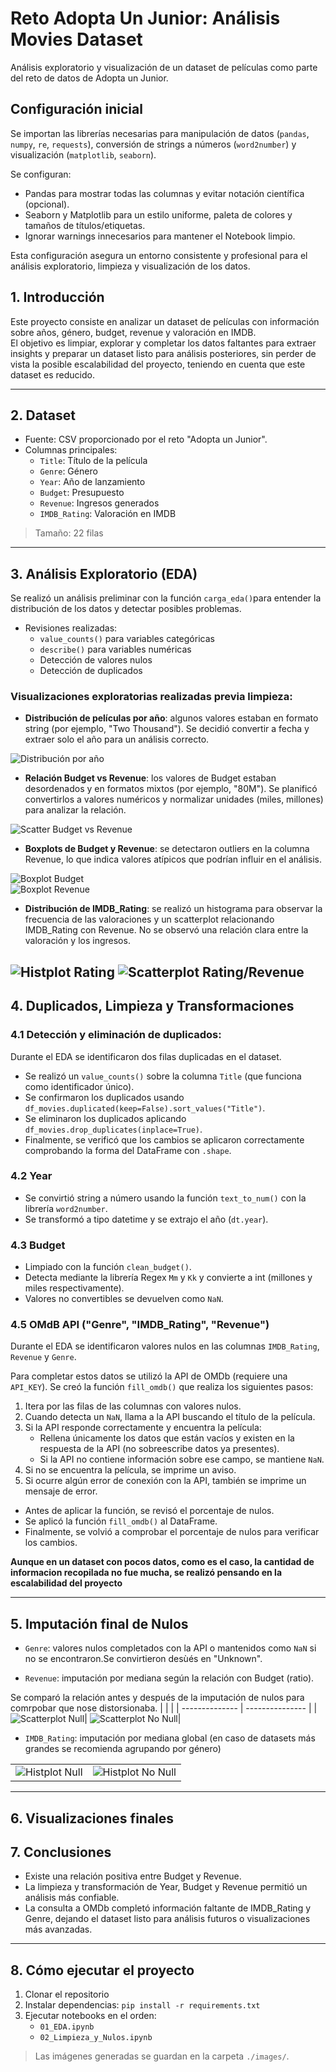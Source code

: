 # Reto Adopta Un Junior: Análisis Movies Dataset
Análisis exploratorio y visualización de un dataset de películas como parte del reto de datos de Adopta un Junior.

## Configuración inicial

Se importan las librerías necesarias para manipulación de datos (`pandas`, `numpy`, `re`, `requests`), conversión de strings a números (`word2number`) y visualización (`matplotlib`, `seaborn`).

Se configuran:  
- Pandas para mostrar todas las columnas y evitar notación científica (opcional).  
- Seaborn y Matplotlib para un estilo uniforme, paleta de colores y tamaños de títulos/etiquetas.  
- Ignorar warnings innecesarios para mantener el Notebook limpio.

Esta configuración asegura un entorno consistente y profesional para el análisis exploratorio, limpieza y visualización de los datos.


## 1. Introducción
Este proyecto consiste en analizar un dataset de películas con información sobre años, género, budget, revenue y valoración en IMDB.  
El objetivo es limpiar, explorar y completar los datos faltantes para extraer insights y preparar un dataset listo para análisis posteriores, sin perder de vista la posible escalabilidad del proyecto, teniendo en cuenta que este dataset es reducido.

---

## 2. Dataset
- Fuente: CSV proporcionado por el reto "Adopta un Junior".
- Columnas principales:
  - `Title`: Título de la película
  - `Genre`: Género
  - `Year`: Año de lanzamiento
  - `Budget`: Presupuesto
  - `Revenue`: Ingresos generados
  - `IMDB_Rating`: Valoración en IMDB

> Tamaño: 22 filas 

---

## 3. Análisis Exploratorio (EDA)
Se realizó un análisis preliminar con la función `carga_eda()`para entender la distribución de los datos y detectar posibles problemas.  
- Revisiones realizadas:
  - `value_counts()` para variables categóricas
  - `describe()` para variables numéricas
  - Detección de valores nulos
  - Detección de duplicados


### Visualizaciones exploratorias realizadas previa limpieza:
- **Distribución de películas por año**: algunos valores estaban en formato string (por ejemplo, "Two Thousand"). Se decidió convertir a fecha y extraer solo el año para un análisis correcto.

![Distribución por año ](images/histplot_years.png)

- **Relación Budget vs Revenue**: los valores de Budget estaban desordenados y en formatos mixtos (por ejemplo, "80M"). Se planificó convertirlos a valores numéricos y normalizar unidades (miles, millones) para analizar la relación.

![Scatter Budget vs Revenue](./images/scatter_budget_revenue.png)

- **Boxplots de Budget y Revenue**: se detectaron outliers en la columna Revenue, lo que indica valores atípicos que podrían influir en el análisis.

![Boxplot Budget](./images/boxplot_budget.png)  
![Boxplot Revenue](./images/boxplot_revenue.png)

- **Distribución de IMDB_Rating**: se realizó un histograma para observar la frecuencia de las valoraciones y un scatterplot relacionando IMDB_Rating con Revenue. No se observó una relación clara entre la valoración y los ingresos.

![Histplot Rating](images/histplot_ratings.png)
![Scatterplot Rating/Revenue](images/scatter_rating_revenue.png)
---

## 4. Duplicados, Limpieza y Transformaciones

### 4.1 Detección y eliminación de duplicados:  
  Durante el EDA se identificaron dos filas duplicadas en el dataset.  
  - Se realizó un `value_counts()` sobre la columna `Title` (que funciona como identificador único).  
  - Se confirmaron los duplicados usando `df_movies.duplicated(keep=False).sort_values("Title")`.  
  - Se eliminaron los duplicados aplicando `df_movies.drop_duplicates(inplace=True)`.  
  - Finalmente, se verificó que los cambios se aplicaron correctamente comprobando la forma del DataFrame con `.shape`.

### 4.2 Year
- Se convirtió string a número usando la función `text_to_num()` con la librería `word2number`.  
- Se transformó a tipo datetime y se extrajo el año (`dt.year`).

### 4.3 Budget
- Limpiado con la función `clean_budget()`.  
- Detecta mediante la librería Regex `Mm` y `Kk` y convierte a int (millones y miles respectivamente).  
- Valores no convertibles se devuelven como `NaN`.

### 4.5 OMdB API ("Genre", "IMDB_Rating", "Revenue")

Durante el EDA se identificaron valores nulos en las columnas `IMDB_Rating`, `Revenue` y `Genre`.  

  Para completar estos datos se utilizó la API de OMDb (requiere una `API_KEY`). Se creó la función `fill_omdb()` que realiza los siguientes pasos:  
  1. Itera por las filas de las columnas con valores nulos.  
  2. Cuando detecta un `NaN`, llama a la API buscando el título de la película.  
  3. Si la API responde correctamente y encuentra la película:  
      - Rellena únicamente los datos que están vacíos y existen en la respuesta de la API (no sobreescribe datos ya presentes).  
      - Si la API no contiene información sobre ese campo, se mantiene `NaN`.  
  4. Si no se encuentra la película, se imprime un aviso.  
  5. Si ocurre algún error de conexión con la API, también se imprime un mensaje de error.  

- Antes de aplicar la función, se revisó el porcentaje de nulos.  
- Se aplicó la función `fill_omdb()` al DataFrame.  
- Finalmente, se volvió a comprobar el porcentaje de nulos para verificar los cambios.

**Aunque en un dataset con pocos datos, como es el caso, la cantidad de informacion recopilada no fue mucha, se realizó pensando en la escalabilidad del proyecto**

---

## 5. Imputación final de Nulos
- `Genre`: valores nulos completados con la API o mantenidos como `NaN` si no se encontraron.Se convirtieron desùés en "Unknown".

- `Revenue`: imputación por mediana según la relación con Budget (ratio). 

Se comparó la relación antes y después de la imputación de nulos para comrpobar que nose distorsionaba.
|  |  |
| -------------- | --------------- |
|![Scatterplot Null](images/null_scatter_budget_revenue.png)| ![Scatterplot No Null](images/null_scatter_budget_revenue.png)|

- `IMDB_Rating`: imputación por mediana global (en caso de datasets más grandes se recomienda agrupando por género)

|  |  |
| -------------- | --------------- |
|![Histplot Null](images/histplot_rating.png)| ![Histplot No Null](images/no_null_histplot_rating.png)|


---

## 6. Visualizaciones finales

## 7. Conclusiones
- Existe una relación positiva entre Budget y Revenue.  
- La limpieza y transformación de Year, Budget y Revenue permitió un análisis más confiable.  
- La consulta a OMDb completó información faltante de IMDB_Rating y Genre, dejando el dataset listo para análisis futuros o visualizaciones más avanzadas.  

---

## 8. Cómo ejecutar el proyecto
1. Clonar el repositorio  
2. Instalar dependencias: `pip install -r requirements.txt`  
3. Ejecutar notebooks en el orden:
   - `01_EDA.ipynb`  
   - `02_Limpieza_y_Nulos.ipynb`  

> Las imágenes generadas se guardan en la carpeta `./images/`.
